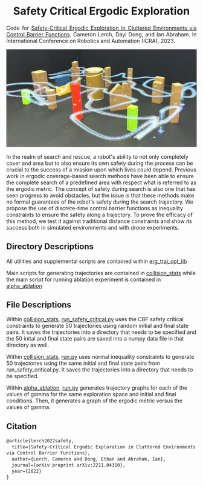 <h1 align="center">
    Safety Critical Ergodic Exploration
</h1>

<p align="justify">
Code for <a href="https://arxiv.org/abs/2211.04310">Safety-Critical Ergodic Exploration in Cluttered Environments via Control Barrier Functions</a>. Cameron Lerch, Dayi Dong, and Ian Abraham. In International Conference on Robotics and Automation (ICRA), 2023.
<!-- Additional results and multimedia videos found <a href="https://sites.google.com/view/time-optimal-ergodic-search">here</a>. -->
</p>

<p align="center">
    <img src="./figures/banner.jpg" alt="drawing" width="800"/>
</p>

<p>
In the realm of search and rescue, a robot's ability to not only completely cover and area but to also ensure its own safety during the process can be crucial to the success of a mission upon which lives could depend.
Previous work in ergodic coverage-based search methods have been able to ensure the complete search of a predefined area with respect what is referred to as the ergodic metric.
The concept of safety during search is also one that has seen progress to avoid obstacles, but the issue is that these methods make no formal guarantees of the robot's safety during the search trajectory.
We propose the use of discrete-time control barrier functions as inequality constraints to ensure the safety along a trajectory.
To prove the efficacy of this method, we test it against traditional distance constraints and show its success both in simulated environments and with drone experiments. 
</p>

## Directory Descriptions
All utilities and supplemental scripts are contained within [erg_traj_opt_lib](erg_traj_opt_lib/)

Main scripts for generating trajectories are contained in [collision_stats](experiments/collision_stats/) while the main script for running ablation experiment is contained in [alpha_ablation](experiments/alpha_ablation/)

## File Descriptions

Within [collision_stats](experiments/collision_stats/), [run_safety_critical.py](experiments/collision_stats/run_safety_critical.py) uses the CBF safety critical constraints to generate 50 trajectories using random initial and final state pairs. It saves the trajectories into a directory that needs to be specified and the 50 inital and final state pairs are saved into a numpy data file in that directory as well.

Within [collision_stats](experiments/collision_stats/), [run.py](experiments/collision_stats/run.py) uses normal inequality constraints to generate 50 trajectories using the same initial and final state pairs from run_safety_critical.py. It saves the trajectories into a directory that needs to be specified.

Within [alpha_ablation](experiments/alpha_ablation/), [run.py](experiments/alpha_ablation/run.py) generates trajectory graphs for each of the values of gamma for the same exploration space and initial and final conditions. Then, it generates a graph of the ergodic metric versus the values of gamma.


## Citation

```
@article{lerch2022safety,
  title={Safety-Critical Ergodic Exploration in Cluttered Environments via Control Barrier Functions},
  author={Lerch, Cameron and Dong, Ethan and Abraham, Ian},
  journal={arXiv preprint arXiv:2211.04310},
  year={2022}
}
```



<!-- # SafetyCriticalErgodicExploration


## Description
Ergodic trajectory planning with safety critical constraints

## Directory Descriptions
All utilities and supplemental scripts are contained within [erg_traj_opt_lib](erg_traj_opt_lib/)

Main scripts for generating trajectories are contained in [collision_stats](experiments/collision_stats/) while the main script for running ablation experiment is contained in [alpha_ablation](experiments/alpha_ablation/)

## File Descriptions

Within [collision_stats](experiments/collision_stats/), [run_safety_critical.py](experiments/collision_stats/run_safety_critical.py) uses the CBF safety critical constraints to generate 50 trajectories using random initial and final state pairs. It saves the trajectories into a directory that needs to be specified and the 50 inital and final state pairs are saved into a numpy data file in that directory as well.

Within [collision_stats](experiments/collision_stats/), [run.py](experiments/collision_stats/run.py) uses normal inequality constraints to generate 50 trajectories using the same initial and final state pairs from run_safety_critical.py. It saves the trajectories into a directory that needs to be specified.

Within [alpha_ablation](experiments/alpha_ablation/), [run.py](experiments/alpha_ablation/run.py) generates trajectory graphs for each of the values of gamma for the same exploration space and initial and final conditions. Then, it generates a graph of the ergodic metric versus the values of gamma. -->